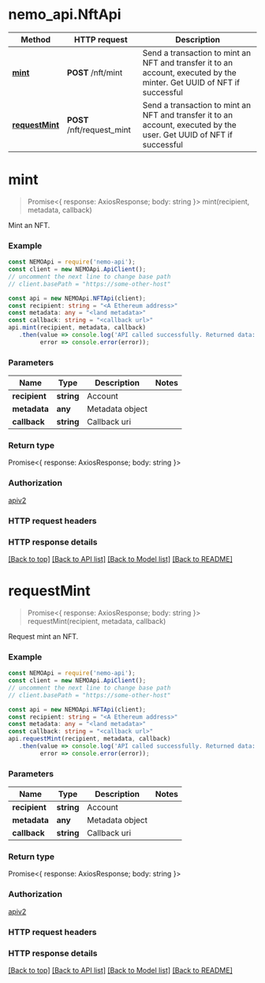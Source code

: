 # nemo_api.NftApi

Method | HTTP request | Description
------------- | ------------- | -------------
[**mint**](NftApi.md#mint) | **POST** /nft/mint | Send a transaction to mint an NFT and transfer it to an account, executed by the minter. Get UUID of NFT if successful
[**requestMint**](NftApi.md#requestMint) | **POST** /nft/request_mint | Send a transaction to mint an NFT and transfer it to an account, executed by the user. Get UUID of NFT if successful

# **mint**
> Promise<{ response: AxiosResponse; body: string }> mint(recipient, metadata, callback)

Mint an NFT.

### Example

```typescript
const NEMOApi = require('nemo-api');
const client = new NEMOApi.ApiClient();
// uncomment the next line to change base path
// client.basePath = "https://some-other-host"

const api = new NEMOApi.NFTApi(client);
const recipient: string = "<A Ethereum address>"
const metadata: any = "<land metadata>"
const callback: string = "<callback url>"
api.mint(recipient, metadata, callback)
   .then(value => console.log('API called successfully. Returned data: ', value.body),
         error => console.error(error));
```

### Parameters

Name | Type | Description  | Notes
------------- | ------------- | ------------- | -------------
 **recipient** | **string**| Account | 
 **metadata** | **any**| Metadata object | 
 **callback** | **string**| Callback uri | 

### Return type

Promise<{ response: AxiosResponse; body: string }> 

### Authorization

[apiv2](./README.md#apiv2)

### HTTP request headers

### HTTP response details

[[Back to top]](#) [[Back to API list]](./README.md#documentation-for-api-endpoints) [[Back to Model list]](./README.md#documentation-for-models) [[Back to README]](./README.md)

# **requestMint**
> Promise<{ response: AxiosResponse; body: string }> requestMint(recipient, metadata, callback)

Request mint an NFT.

### Example

```typescript
const NEMOApi = require('nemo-api');
const client = new NEMOApi.ApiClient();
// uncomment the next line to change base path
// client.basePath = "https://some-other-host"

const api = new NEMOApi.NFTApi(client);
const recipient: string = "<A Ethereum address>"
const metadata: any = "<land metadata>"
const callback: string = "<callback url>"
api.requestMint(recipient, metadata, callback)
   .then(value => console.log('API called successfully. Returned data: ', value.body),
         error => console.error(error));
```

### Parameters

Name | Type | Description  | Notes
------------- | ------------- | ------------- | -------------
 **recipient** | **string**| Account | 
 **metadata** | **any**| Metadata object | 
 **callback** | **string**| Callback uri | 

### Return type

Promise<{ response: AxiosResponse; body: string }> 

### Authorization

[apiv2](./README.md#apiv2)

### HTTP request headers

### HTTP response details

[[Back to top]](#) [[Back to API list]](./README.md#documentation-for-api-endpoints) [[Back to Model list]](./README.md#documentation-for-models) [[Back to README]](./README.md)